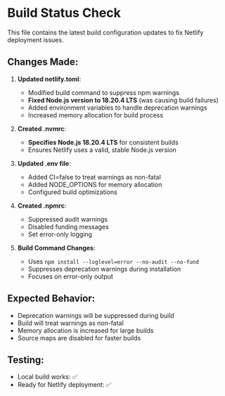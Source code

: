# Build Status Check

This file contains the latest build configuration updates to fix Netlify deployment issues.

## Changes Made:

1. **Updated netlify.toml**:
   - Modified build command to suppress npm warnings
   - **Fixed Node.js version to 18.20.4 LTS** (was causing build failures)
   - Added environment variables to handle deprecation warnings
   - Increased memory allocation for build process

2. **Created .nvmrc**:
   - **Specifies Node.js 18.20.4 LTS** for consistent builds
   - Ensures Netlify uses a valid, stable Node.js version

3. **Updated .env file**:
   - Added CI=false to treat warnings as non-fatal
   - Added NODE_OPTIONS for memory allocation
   - Configured build optimizations

3. **Created .npmrc**:
   - Suppressed audit warnings
   - Disabled funding messages
   - Set error-only logging

4. **Build Command Changes**:
   - Uses `npm install --loglevel=error --no-audit --no-fund`
   - Suppresses deprecation warnings during installation
   - Focuses on error-only output

## Expected Behavior:
- Deprecation warnings will be suppressed during build
- Build will treat warnings as non-fatal
- Memory allocation is increased for large builds
- Source maps are disabled for faster builds

## Testing:
- Local build works: ✅
- Ready for Netlify deployment: ✅

